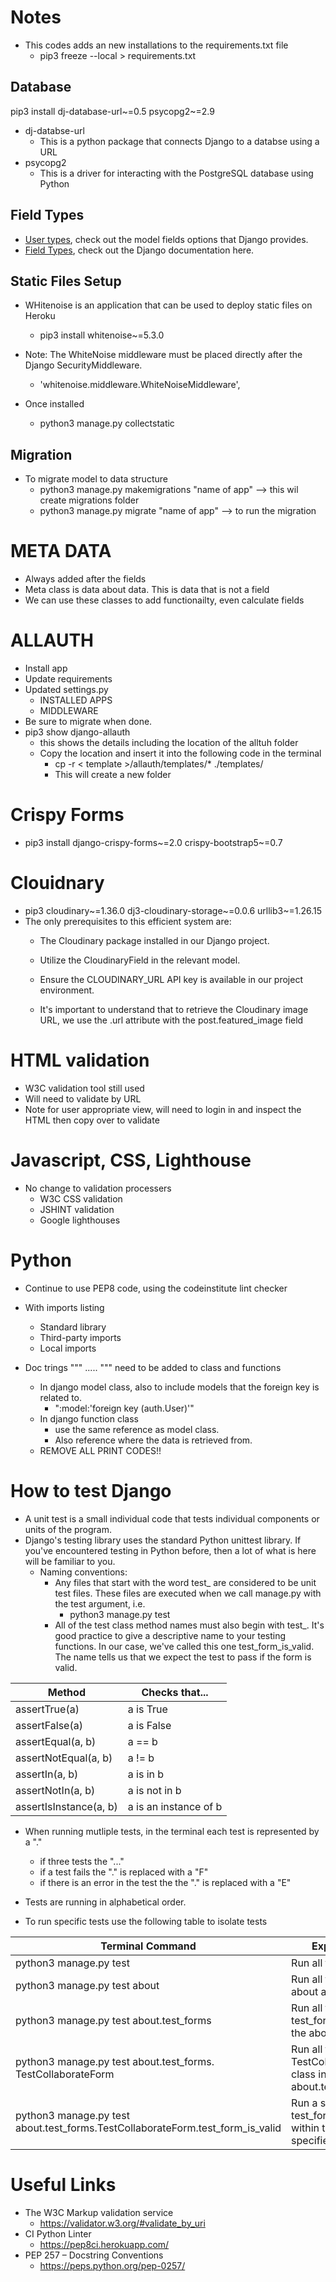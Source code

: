 # Notes

- This codes adds an new installations to the requirements.txt file
    - pip3 freeze --local > requirements.txt

## Database

pip3 install dj-database-url~=0.5 psycopg2~=2.9

- dj-databse-url 
    - This is a python package that connects Django to a databse using a URL
- psycopg2
    - This is a driver for interacting with the PostgreSQL database using Python

## Field Types

- [User types](https://docs.djangoproject.com/en/5.0/ref/contrib/auth/), check out the model fields options that Django provides.
- [Field Types](https://docs.djangoproject.com/en/4.2/ref/models/fields/#model-field-types), check out the Django documentation here.

## Static Files Setup
- WHitenoise is an application that can be used to deploy static files on Heroku
    - pip3 install whitenoise~=5.3.0

- Note: The WhiteNoise middleware must be placed directly after the Django SecurityMiddleware.
    - 'whitenoise.middleware.WhiteNoiseMiddleware',

- Once installed
    - python3 manage.py collectstatic

## Migration
- To migrate model to data structure
    - python3 manage.py makemigrations "name of app" --> this wil create migrations folder
    - python3 manage.py migrate "name of app" --> to run the migration

# META DATA
- Always added after the fields
- Meta class is data about data. This is data that is not a field
- We can use these classes to add functionailty, even calculate fields

# ALLAUTH
- Install app
- Update requirements
- Updated settings.py
    - INSTALLED APPS
    - MIDDLEWARE
- Be sure to migrate when done.
- pip3 show django-allauth
    - this shows the details including the location of the alltuh folder
    - Copy the location and insert it into the following code in the terminal
        - cp -r < template >/allauth/templates/* ./templates/
        - This will create a new folder

# Crispy Forms
- pip3 install django-crispy-forms~=2.0 crispy-bootstrap5~=0.7

# Clouidnary
- pip3 cloudinary~=1.36.0 dj3-cloudinary-storage~=0.0.6 urllib3~=1.26.15
- The only prerequisites to this efficient system are:
    - The Cloudinary package installed in our Django project.
    - Utilize the CloudinaryField in the relevant model.
    - Ensure the CLOUDINARY_URL API key is available in our project environment.

    - It's important to understand that to retrieve the Cloudinary image URL, we use the .url attribute with the post.featured_image field

# HTML validation
- W3C validation tool still used
- Will need to validate by URL
- Note for user appropriate view, will need to login in and inspect the HTML then copy over to validate

# Javascript, CSS, Lighthouse
- No change to validation processers
    - W3C CSS validation
    - JSHINT validation
    - Google lighthouses

# Python
- Continue to use PEP8 code, using the codeinstitute lint checker
- With imports listing
    - Standard library
    - Third-party imports
    - Local imports

- Doc trings """ ..... """ need to be added to class and functions
    - In django model class, also to include models that the foreign key is related to.
        - ":model:'foreign key (auth.User)'"
    - In django function class
        - use the same reference as model class. 
        - Also reference where the data is retrieved from.
    - REMOVE ALL PRINT CODES!!

# How to test Django
- A unit test is a small individual code that tests individual components or units of the program. 
- Django's testing library uses the standard Python unittest library. If you've encountered testing in Python before, then a lot of what is here will be familiar to you.
    - Naming conventions:
        - Any files that start with the word test_ are considered to be unit test files. These files are executed when we call manage.py with the test argument, i.e. 
            - python3 manage.py test
        - All of the test class method names must also begin with test_. It's good practice to give a descriptive name to your testing functions. In our case, we've called this one test_form_is_valid. The name tells us that we expect the test to pass if the form is valid.

| Method                 | Checks that...        |
| ---------------------- | --------------------- |
| assertTrue(a)          | a is True             |
| assertFalse(a)         | a is False            |
| assertEqual(a, b)      | a == b                |
| assertNotEqual(a, b)   | a != b                |
| assertIn(a, b)         | a is in b             |
| assertNotIn(a, b)      | a is not in b         |
| assertIsInstance(a, b) | a is an instance of b |

- When running mutliple tests, in the terminal each test is represented by a "."
    - if three tests the "..."
    - if a test fails the "." is replaced with a "F"
    - if there is an error in the test the the "." is replaced with a "E"

- Tests are running in alphabetical order.

- To run specific tests use the following table to isolate tests

| Terminal Command                                                               | Explanation                                                           |
| ------------------------------------------------------------------------------ | --------------------------------------------------------------------- |
| python3 manage.py test                                                         | Run all tests.                                                        |
| python3 manage.py test about                                                   | Run all tests in the about app.                                       |
| python3 manage.py test about.test_forms                                        | Run all tests in the test_forms.py file, in the about app.            |
| python3 manage.py test about.test_forms. TestCollaborateForm                   | Run all tests in the TestCollaborateForm class in about.test_forms.   |
| python3 manage.py test about.test_forms.TestCollaborateForm.test_form_is_valid | Run a single test, test_form_is_valid, within the location specified. |


# Useful Links
- The W3C Markup validation service
    - https://validator.w3.org/#validate_by_uri
- CI Python Linter
    - https://pep8ci.herokuapp.com/
- PEP 257 – Docstring Conventions
    - https://peps.python.org/pep-0257/